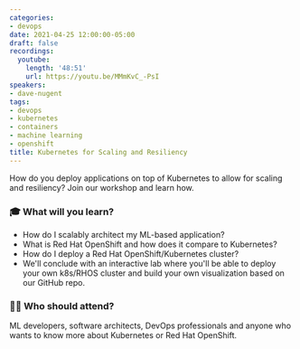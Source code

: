 ```yaml
---
categories:
- devops
date: 2021-04-25 12:00:00-05:00
draft: false
recordings:
  youtube:
    length: '48:51'
    url: https://youtu.be/MMmKvC_-PsI
speakers:
- dave-nugent
tags:
- devops
- kubernetes
- containers
- machine learning
- openshift
title: Kubernetes for Scaling and Resiliency
---
```



How do you deploy applications on top of Kubernetes to allow for scaling and resiliency? Join our workshop and learn how.

### 🎓 What will you learn?

* How do I scalably architect my ML-based application?
* What is Red Hat OpenShift and how does it compare to Kubernetes?
* How do I deploy a Red Hat OpenShift/Kubernetes cluster?
* We'll conclude with an interactive lab where you'll be able to deploy your own k8s/RHOS cluster and build your own visualization based on our GitHub repo.

### 👩‍💻 Who should attend?

ML developers, software architects, DevOps professionals and anyone who wants to know more about Kubernetes or Red Hat OpenShift.
